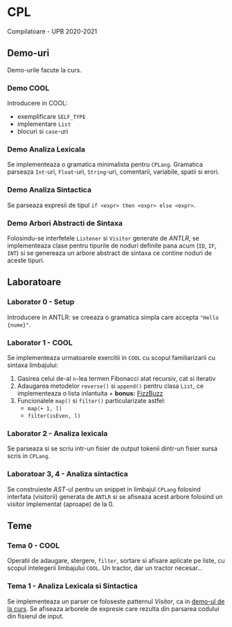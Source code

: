 # CPL
Compilatoare - UPB 2020-2021


## Demo-uri
Demo-urile facute la curs.

### Demo COOL
Introducere in COOL:
- exemplificare `SELF_TYPE`
- implementare `List`
- blocuri si `case`-uri

### Demo Analiza Lexicala
Se implementeaza o gramatica minimalista pentru `CPLang`. Gramatica parseaza
`Int`-uri, `Float`-uri, `String`-uri, comentarii, variabile, spatii si erori.

### Demo Analiza Sintactica
Se parseaza expresii de tipul `if <expr> then <expr> else <expr>`.

### Demo Arbori Abstracti de Sintaxa
Folosindu-se interfetele `Listener` si `Visitor` generate de *ANTLR*, se
implementeaza clase pentru tipurile de noduri definite pana acum (`ID`, `IF`,
`INT`) si se genereaza un arbore abstract de sintaxa ce contine noduri de aceste
tipuri.


## Laboratoare
### Laborator 0 - Setup
Introducere in ANTLR: se creeaza o gramatica simpla care accepta
`"Hello {nume}"`.

### Laborator 1 - COOL
Se implementeaza urmatoarele exercitii in `COOL` cu scopul familiarizarii cu
sintaxa limbajului:
1. Gasirea celui de-al `n`-lea termen Fibonacci atat recursiv, cat si iterativ
2. Adaugarea metodelor `reverse()` si `append()` pentru clasa `List`, ce
implementeaza o lista inlantuita + **bonus:**
[FizzBuzz](https://gist.github.com/jaysonrowe/1592775)
3. Funcionalele `map()` si `filter()` particularizate astfel:
	- `map(+ 1, l)`
	- `filter(isEven, l)`

### Laborator 2 - Analiza lexicala
Se parseaza si se scriu intr-un fisier de output tokenii dintr-un fisier sursa
scris in `CPLang`.

### Laboratoar 3, 4 - Analiza sintactica
Se construieste *AST*-ul pentru un snippet in limbajul `CPLang` folosind
interfata (visitorii) generata de `ANTLR` si se afiseaza acest arbore folosind
un visitor implementat (aproape) de la 0.


## Teme
### Tema 0 - COOL
Operatii de adaugare, stergere, `filter`, sortare si afisare aplicate pe liste,
cu scopul intelegerii limbajului `COOL`. Un tractor, dar un tractor necesar...

### Tema 1 - Analiza Lexicala si Sintactica
Se implementeaza un parser ce foloseste patternul *Visitor*, ca in
[demo-ul de la curs](https://github.com/teodutu/CPL/tree/main/DemoCurs/Analiza).
Se afiseaza arborele de expresie care rezulta din parsarea codului din fisierul
de input.
